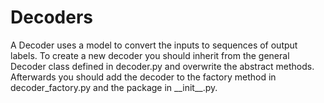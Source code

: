 # Decoders

A Decoder uses a model to convert the inputs to sequences of output labels.
To create a new decoder you should inherit from the general Decoder class
defined in decoder.py and overwrite the abstract methods. Afterwards you should
add the decoder to the factory method in decoder_factory.py and the package in
\_\_init\_\_.py.
